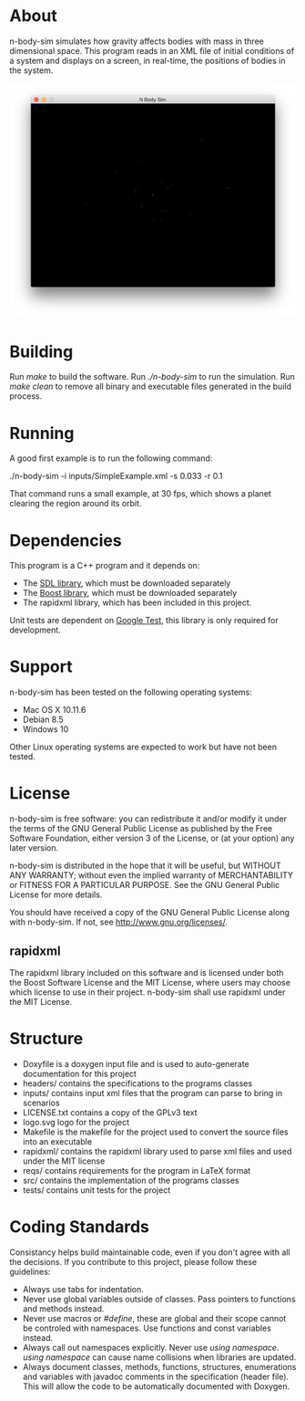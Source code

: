 # About
n-body-sim simulates how gravity affects bodies with mass in three dimensional space. This program reads in an XML file of initial conditions of a system and displays on a screen, in real-time, the positions of bodies in the system.

![Image of particles in N Body Sim](n-body-screen-shot.png)

# Building
Run _make_ to build the software. Run _./n-body-sim_ to run the simulation. Run _make clean_ to remove all binary and executable files generated in the build process.

# Running
A good first example is to run the following command:

./n-body-sim -i inputs/SimpleExample.xml -s 0.033 -r 0.1 

That command runs a small example, at 30 fps, which shows a planet clearing the region around its orbit.

# Dependencies
This program is a C++ program and it depends on:
- The [SDL library](https://www.libsdl.org/), which must be downloaded separately
- The [Boost library](http://www.boost.org/), which must be downloaded separately 
- The rapidxml library, which has been included in this project.

Unit tests are dependent on [Google Test](https://github.com/google/googletest), this library is only required for development.

# Support
n-body-sim has been tested on the following operating systems:
- Mac OS X 10.11.6
- Debian 8.5
- Windows 10

Other Linux operating systems are expected to work but have not been tested. 

# License 
n-body-sim is free software: you can redistribute it and/or modify
it under the terms of the GNU General Public License as published by
the Free Software Foundation, either version 3 of the License, or
(at your option) any later version.

n-body-sim is distributed in the hope that it will be useful,
but WITHOUT ANY WARRANTY; without even the implied warranty of
MERCHANTABILITY or FITNESS FOR A PARTICULAR PURPOSE.  See the
GNU General Public License for more details.

You should have received a copy of the GNU General Public License
along with n-body-sim.  If not, see <http://www.gnu.org/licenses/>.

## rapidxml
The rapidxml library included on this software and is licensed under both the Boost Software License and the MIT License, where users may choose which license to use in their project. n-body-sim shall use rapidxml under the MIT License. 

# Structure
- Doxyfile is a doxygen input file and is used to auto-generate documentation for this project
- headers/ contains the specifications to the programs classes
- inputs/ contains input xml files that the program can parse to bring in scenarios
- LICENSE.txt contains a copy of the GPLv3 text
- logo.svg logo for the project
- Makefile is the makefile for the project used to convert the source files into an executable
- rapidxml/ contains the rapidxml library used to parse xml files and used under the MIT license
- reqs/ contains requirements for the program in LaTeX format
- src/ contains the implementation of the programs classes
- tests/ contains unit tests for the project

# Coding Standards
Consistancy helps build maintainable code, even if you don't agree with all the decisions. If you contribute to this project, please follow these guidelines:
- Always use tabs for indentation.
- Never use global variables outside of classes. Pass pointers to functions and methods instead.
- Never use macros or _\#define_, these are global and their scope cannot be controled with namespaces. Use functions and const variables instead.
- Always call out namespaces explicitly. Never use _using namespace_. _using namespace_ can cause name collisions when libraries are updated.
- Always document classes, methods, functions, structures, enumerations and variables with javadoc comments in the specification (header file). This will allow the code to be automatically documented with Doxygen.
